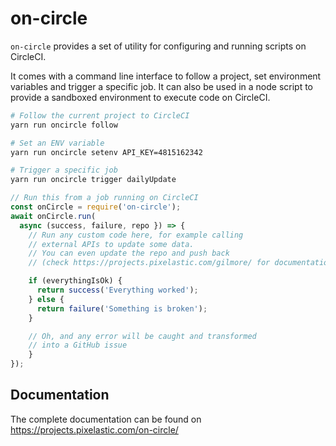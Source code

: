 <!--
  This page was automatically generated by aberlaas readme.
  DO NOT EDIT IT MANUALLY.
-->

# on-circle

<div class="lead">
  <code>on-circle</code> provides a set of utility for configuring and running
  scripts on CircleCI.
</div>

It comes with a command line interface to follow a project, set environment
variables and trigger a specific job. It can also be used in a node script to
provide a sandboxed environment to execute code on CircleCI.

```sh
# Follow the current project to CircleCI
yarn run oncircle follow

# Set an ENV variable
yarn run oncircle setenv API_KEY=4815162342

# Trigger a specific job
yarn run oncircle trigger dailyUpdate
```

```javascript
// Run this from a job running on CircleCI
const onCircle = require('on-circle');
await onCircle.run(
  async (success, failure, repo }) => {
    // Run any custom code here, for example calling
    // external APIs to update some data.
    // You can even update the repo and push back
    // (check https://projects.pixelastic.com/gilmore/ for documentation)

    if (everythingIsOk) {
      return success('Everything worked');
    } else {
      return failure('Something is broken');
    }

    // Oh, and any error will be caught and transformed
    // into a GitHub issue
    }
});
```

## Documentation

The complete documentation can be found on https://projects.pixelastic.com/on-circle/